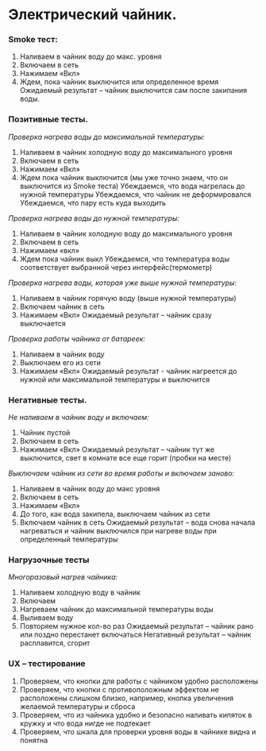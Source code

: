 # Электрический чайник.
### Smoke тест:
1. Наливаем в чайник воду до макс. уровня
2. Включаем в сеть 
3. Нажимаем «Вкл»
4. Ждем, пока чайник выключится или определенное время 
Ожидаемый результат – чайник выключится сам после закипания воды.

### Позитивные тесты.
*Проверка нагрева воды до максимальной температуры:*
1. Наливаем в чайник холодную воду до максимального уровня
2. Включаем в сеть
3. Нажимаем «Вкл»
4. Ждем пока чайник выключится (мы уже точно знаем, что он выключится из Smoke теста) 
Убеждаемся, что вода нагрелась до нужной температуры
Убеждаемся, что чайник не деформировался
Убеждаемся, что пару есть куда выходить

*Проверка нагрева воды до нужной температуры:*
1. Наливаем в чайник холодную воду до максимального уровня
2. Включаем в сеть
3. Нажимаем «вкл»
4. Ждем пока чайник выкл
Убеждаемся, что температура воды соответствует выбранной через интерфейс(термометр) 

*Проверка нагрева воды, которая уже выше нужной температуры:*
1. Наливаем в чайник горячую воду (выше нужной температуры)
2. Включаем чайник в сеть
3. Нажимаем «Вкл»
Ожидаемый результат – чайник сразу выключается

*Проверка работы чайника от батареек:*
1. Наливаем в чайник воду
2. Выключаем его из сети
3. Нажимаем «Вкл»
Ожидаемый результат - чайник нагреется до нужной или максимальной температуры и выключится

### Негативные тесты. 
*Не наливаем в чайник воду и включаем:*
1. Чайник пустой
2. Включаем в сеть
3. Нажимаем «Вкл»
Ожидаемый результат – чайник тут же выключится, свет в комнате все еще горит (пробки на месте) 

*Выключаем чайник из сети во время работы и включаем заново:*
1. Наливаем в чайник воду до макс уровня
2. Включаем в сеть
3. Нажимаем «Вкл»
4. До того, как вода закипела, выключаем чайник из сети
5. Включаем чайник в сеть
Ожидаемый результат – вода снова начала нагреваться и чайник выключился при нагреве воды при определенный температуры

### Нагрузочные тесты
*Многоразовый нагрев чайника:*
1. Наливаем холодную воду в чайник 
2. Включаем 
3. Нагреваем чайник до максимальной температуры воды
4. Выливаем воду
5. Повторяем нужное кол-во раз
Ожидаемый результат – чайник рано или поздно перестанет включаться 
Негативный результат – чайник расплавится, сгорит

### UX – тестирование
1. Проверяем, что кнопки для работы с чайником удобно расположены
2. Проверяем, что кнопки с противоположным эффектом не расположены слишком близко, например, кнопка увеличения желаемой температуры и сброса
3. Проверяем, что из чайника удобно и безопасно наливать кипяток в кружку и что вода нигде не подтекает
4. Проверяем, что шкала для проверки уровня воды в чайнике видна и понятна

